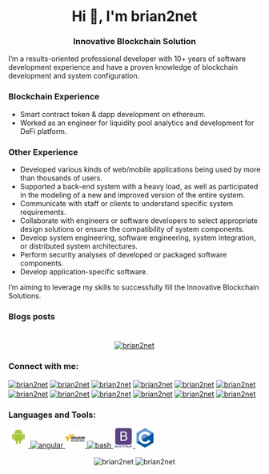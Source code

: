 <h1 align="center">Hi 👋, I'm brian2net</h1>
<h3 align="center">Innovative Blockchain Solution</h3>
<p align="left">I’m a results-oriented professional developer with 10+ years of software development experience and have a proven knowledge of blockchain development and system configuration.</p>

### Blockchain Experience

- Smart contract token & dapp development on ethereum.
- Worked as an engineer for liquidity pool analytics and development for DeFi platform.

### Other Experience

- Developed various kinds of web/mobile applications being used by more than thousands of users.
- Supported a back-end system with a heavy load, as well as participated in the modeling of a new and improved version of the entire system.
- Communicate with staff or clients to understand specific system requirements.
- Collaborate with engineers or software developers to select appropriate design solutions or ensure the compatibility of system components.
- Develop system engineering, software engineering, system integration, or distributed system architectures.
- Perform security analyses of developed or packaged software components.
- Develop application-specific software.

<p align="left">I’m aiming to leverage my skills to successfully fill the Innovative Blockchain Solutions.</p>

### Blogs posts
<!-- BLOG-POST-LIST:START -->
<!-- BLOG-POST-LIST:END -->


<h1></h1>
<p align="center"> <a href="https://github.com/ryo-ma/github-profile-trophy"><img src="https://github-profile-trophy.vercel.app/?username=brian2net" alt="brian2net" /></a> </p>



<h3 align="left">Connect with me:</h3>
<p align="left">
<a href="https://codepen.io/brian2net" target="blank"><img align="center" src="https://raw.githubusercontent.com/rahuldkjain/github-profile-readme-generator/master/src/images/icons/Social/codepen.svg" alt="brian2net" height="30" width="40" /></a>
<a href="https://dev.to/brian2net" target="blank"><img align="center" src="https://cdn.jsdelivr.net/npm/simple-icons@3.0.1/icons/dev-dot-to.svg" alt="brian2net" height="30" width="40" /></a>
<a href="https://twitter.com/brian2net" target="blank"><img align="center" src="https://raw.githubusercontent.com/rahuldkjain/github-profile-readme-generator/master/src/images/icons/Social/twitter.svg" alt="brian2net" height="30" width="40" /></a>
<a href="https://linkedin.com/in/brian2net" target="blank"><img align="center" src="https://raw.githubusercontent.com/rahuldkjain/github-profile-readme-generator/master/src/images/icons/Social/linked-in-alt.svg" alt="brian2net" height="30" width="40" /></a>
<a href="https://stackoverflow.com/users/brian2net" target="blank"><img align="center" src="https://raw.githubusercontent.com/rahuldkjain/github-profile-readme-generator/master/src/images/icons/Social/stack-overflow.svg" alt="brian2net" height="30" width="40" /></a>
<a href="https://codesandbox.com/brian2net" target="blank"><img align="center" src="https://cdn.jsdelivr.net/npm/simple-icons@3.0.1/icons/codesandbox.svg" alt="brian2net" height="30" width="40" /></a>
<a href="https://kaggle.com/brian2net" target="blank"><img align="center" src="https://raw.githubusercontent.com/rahuldkjain/github-profile-readme-generator/master/src/images/icons/Social/kaggle.svg" alt="brian2net" height="30" width="40" /></a>
<a href="https://fb.com/brian2net" target="blank"><img align="center" src="https://raw.githubusercontent.com/rahuldkjain/github-profile-readme-generator/master/src/images/icons/Social/facebook.svg" alt="brian2net" height="30" width="40" /></a>
<a href="https://instagram.com/brian2net" target="blank"><img align="center" src="https://raw.githubusercontent.com/rahuldkjain/github-profile-readme-generator/master/src/images/icons/Social/instagram.svg" alt="brian2net" height="30" width="40" /></a>
<a href="https://www.behance.net/brian2net" target="blank"><img align="center" src="https://raw.githubusercontent.com/rahuldkjain/github-profile-readme-generator/master/src/images/icons/Social/behance.svg" alt="brian2net" height="30" width="40" /></a>
<a href="https://medium.com/brian2net" target="blank"><img align="center" src="https://raw.githubusercontent.com/rahuldkjain/github-profile-readme-generator/master/src/images/icons/Social/medium.svg" alt="brian2net" height="30" width="40" /></a>
<a href="https://discord.gg/brian2net" target="blank"><img align="center" src="https://raw.githubusercontent.com/rahuldkjain/github-profile-readme-generator/master/src/images/icons/Social/discord.svg" alt="brian2net" height="30" width="40" /></a>
</p>

<h3 align="left">Languages and Tools:</h3>
<p align="left"> 
  <a href="https://developer.android.com" target="_blank"> 
    <img src="https://raw.githubusercontent.com/devicons/devicon/master/icons/android/android-original-wordmark.svg" alt="android" width="40" height="40"/> 
  </a> 
  <a href="https://angular.io" target="_blank"> 
    <img src="https://angular.io/assets/images/logos/angular/angular.svg" alt="angular" width="40" height="40"/> 
  </a> 
  <a href="https://aws.amazon.com" target="_blank"> 
    <img src="https://raw.githubusercontent.com/devicons/devicon/master/icons/amazonwebservices/amazonwebservices-original-wordmark.svg" alt="aws" width="40" height="40"/> 
  </a> 
  <a href="https://www.gnu.org/software/bash/" target="_blank"> 
    <img src="https://www.vectorlogo.zone/logos/gnu_bash/gnu_bash-icon.svg" alt="bash" width="40" height="40"/> 
  </a> 
  <a href="https://getbootstrap.com" target="_blank"> 
    <img src="https://raw.githubusercontent.com/devicons/devicon/master/icons/bootstrap/bootstrap-plain-wordmark.svg" alt="bootstrap" width="40" height="40"/> 
  </a> 
  <a href="https://www.cprogramming.com/" target="_blank"> 
    <img src="https://raw.githubusercontent.com/devicons/devicon/master/icons/c/c-original.svg" alt="c" width="40" height="40"/> 
  </a>
</p>

<p align="center">
  <img align="center" src="https://github-readme-stats.vercel.app/api?username=brian2net&show_icons=true&locale=en" alt="brian2net" />
  <img align="center" src="https://github-readme-streak-stats.herokuapp.com/?user=brian2net&" alt="brian2net" />
</p>

